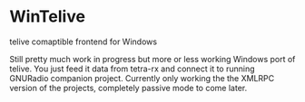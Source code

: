 # WinTelive
telive comaptible frontend for Windows

Still pretty much work in progress but more or less working Windows port of telive.
You just feed it data from tetra-rx and connect it to running GNURadio companion
project. Currently only working the the XMLRPC version of the projects, completely
passive mode to come later.
